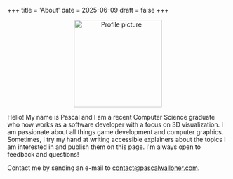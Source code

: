+++
title = 'About'
date = 2025-06-09
draft = false
+++

<div style="text-align: center;">
  <img src="/profile.jpeg" width="200" height="200" alt="Profile picture">
</div>

Hello! My name is Pascal and I am a recent Computer Science graduate who now works as a software developer with a focus on 3D visualization.
I am passionate about all things game development and computer graphics.
Sometimes, I try my hand at writing accessible explainers about the topics I am interested in and publish them on this page.
I'm always open to feedback and questions!


Contact me by sending an e-mail to [contact@pascalwalloner.com](mailto:contact@pascalwalloner.com).